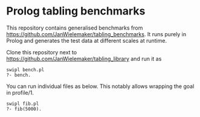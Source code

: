 # Prolog tabling benchmarks

This     repository     contains     generalised     benchmarks     from
https://github.com/JanWielemaker/tabling_benchmarks. It runs   purely in
Prolog and generates the test data at different scales at runtime.

Clone this repository next to
https://github.com/JanWielemaker/tabling_library and run it as

```{prolog}
swipl bench.pl
?- bench.
```

You can run individual files as below.  This notably allows wrapping the
goal in profile/1.

```
swipl fib.pl
?- fib(5000).
```
